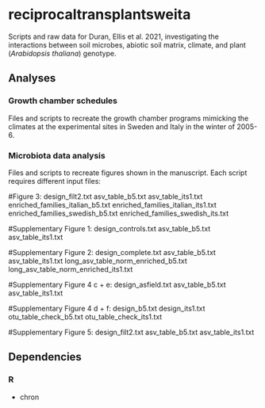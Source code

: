 # reciprocaltransplantsweita

Scripts and raw data for Duran, Ellis et al. 2021, investigating the
interactions between soil microbes, abiotic soil matrix, climate, and plant 
(*Arabidopsis thaliana*) genotype.

## Analyses

### Growth chamber schedules

Files and scripts to recreate the growth chamber programs mimicking the climates
at the experimental sites in Sweden and Italy in the winter of 2005-6.

### Microbiota data analysis
Files and scripts to recreate figures shown in the manuscript. Each script requires different input files:

#Figure 3:
design_filt2.txt
asv_table_b5.txt
asv_table_its1.txt
enriched_families_italian_b5.txt
enriched_families_italian_its1.txt
enriched_families_swedish_b5.txt
enriched_families_swedish_its.txt

#Supplementary Figure 1:
design_controls.txt
asv_table_b5.txt
asv_table_its1.txt

#Supplementary Figure 2:
design_complete.txt
asv_table_b5.txt
asv_table_its1.txt
long_asv_table_norm_enriched_b5.txt
long_asv_table_norm_enriched_its1.txt

#Supplementary Figure 4 c + e:
design_asfield.txt
asv_table_b5.txt
asv_table_its1.txt

#Supplementary Figure 4 d + f:
design_b5.txt
design_its1.txt
otu_table_check_b5.txt
otu_table_check_its1.txt

#Supplementary Figure 5:
design_filt2.txt
asv_table_b5.txt
asv_table_its1.txt

## Dependencies

### R
- chron


